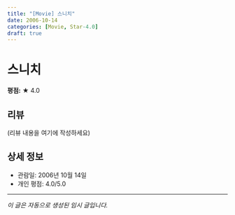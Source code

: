 ```yaml
---
title: "[Movie] 스니치"
date: 2006-10-14
categories: [Movie, Star-4.0]
draft: true
---
```


# 스니치

**평점:** ★ 4.0

## 리뷰

(리뷰 내용을 여기에 작성하세요)

## 상세 정보

- 관람일: 2006년 10월 14일
- 개인 평점: 4.0/5.0

---

*이 글은 자동으로 생성된 임시 글입니다.*
